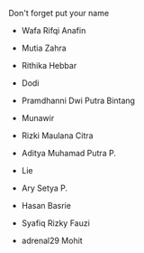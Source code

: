 Don't forget put your name

- Wafa Rifqi Anafin
- Mutia Zahra
- Rithika Hebbar
- Dodi

- Pramdhanni Dwi Putra Bintang
- Munawir

- Rizki Maulana Citra
- Aditya Muhamad Putra P.

- Lie


- Ary Setya P.

- Hasan Basrie

- Syafiq Rizky Fauzi
- adrenal29 Mohit
